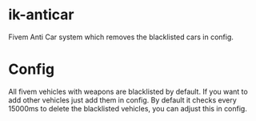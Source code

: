 # ik-anticar
Fivem Anti Car system which removes the blacklisted cars in config.

# Config
All fivem vehicles with weapons are blacklisted by default.
If you want to add other vehicles just add them in config.
By default it checks every 15000ms to delete the blacklisted vehicles, you can adjust this in config.
